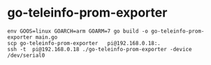 # go-teleinfo-prom-exporter

```
env GOOS=linux GOARCH=arm GOARM=7 go build -o go-teleinfo-prom-exporter main.go
scp go-teleinfo-prom-exporter   pi@192.168.0.18:.
ssh -t  pi@192.168.0.18 ./go-teleinfo-prom-exporter -device /dev/serial0
```
